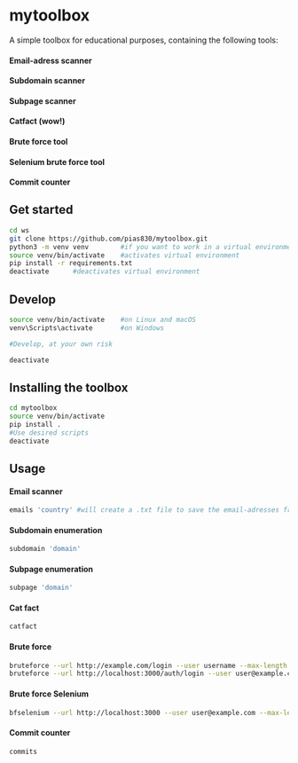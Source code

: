 # mytoolbox

A simple toolbox for educational purposes, containing the following tools:

#### Email-adress scanner
#### Subdomain scanner
#### Subpage scanner
#### Catfact (wow!)
#### Brute force tool
#### Selenium brute force tool
#### Commit counter


## Get started

```bash
cd ws
git clone https://github.com/pias830/mytoolbox.git
python3 -m venv venv        #if you want to work in a virtual environment, this sets it up
source venv/bin/activate    #activates virtual environment
pip install -r requirements.txt
deactivate      #deactivates virtual environment
```

## Develop

```bash
source venv/bin/activate    #on Linux and macOS
venv\Scripts\activate       #on Windows

#Develop, at your own risk

deactivate
```


## Installing the toolbox

```bash
cd mytoolbox
source venv/bin/activate
pip install .
#Use desired scripts
deactivate
```


## Usage

#### Email scanner
```bash
emails 'country' #will create a .txt file to save the email-adresses from desired country
```

#### Subdomain enumeration
```bash
subdomain 'domain'
```

#### Subpage enumeration
```bash
subpage 'domain'
```

#### Cat fact
```bash
catfact
```

#### Brute force
```bash
bruteforce --url http://example.com/login --user username --max-length 4 --chars abc123
bruteforce --url http://localhost:3000/auth/login --user user@example.com --max-length 8 --chars adoprsw
```

#### Brute force Selenium
```bash
bfselenium --url http://localhost:3000 --user user@example.com --max-length 8 --chars adoprsw
```

#### Commit counter
```bash
commits
```
